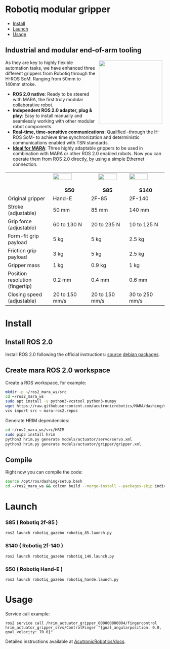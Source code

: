 # Robotiq modular gripper

 - [Install](#install)
 - [Launch](#launch)
 - [Usage](#usage)

## Industrial and modular end-of-arm tooling

<a href="http://www.acutronicrobotics.com"><img src="https://acutronicrobotics.com/products/modular-grippers/images-v2/v2_Robotiq_gripper_2-08.jpg.pagespeed.ce.2tQN4GJ5PS.jpg" align="right" hspace="8" vspace="2" width="200"></a>

As they are key to highly flexible automation tasks, we have enhanced three different grippers from Robotiq through the H-ROS SoM. Ranging from 50mm to 140mm stroke.

 - **ROS 2.0 native**: Ready to be steered with MARA, the first truly modular collaborative robot.
 - **Independent ROS 2.0 adapter, plug & play**:  Easy to install manually and seamlessly working with other modular robot components.
 - **Real-time, time-sensitive communications**: Qualified -through the H-ROS SoM- to achieve time synchronization and deterministic communications enabled with TSN standards.
 - [**Ideal for MARA**](https://acutronicrobotics.com/products/mara/): Three highly adaptable grippers to be used in combination with MARA or other ROS 2.0 enabled robots. Now you can operate them from ROS 2.0 directly, by using a simple Ethernet connection.



<table id="specs-table" style="width:100%">
   <tr id="table-header">
       <th style="width: 16.66%"></th>
       <td style="width: 16.66%"><img style="width: 75%; padding-bottom: 1rem;" src="https://acutronicrobotics.com/products/modular-grippers/images-v2/xModular_Gripers-09-1.png.pagespeed.ic.a_R_yG8mwh.webp" data-pagespeed-url-hash="3896914255" onload="pagespeed.CriticalImages.checkImageForCriticality(this);"></td>
       <th style="width: 16.66%"><img style="width: 75%; padding-bottom: 1rem;" src="https://acutronicrobotics.com/products/modular-grippers/images-v2/xModular_Gripers-09-2.png.pagespeed.ic.ajuwMJNajn.webp" data-pagespeed-url-hash="4191414176" onload="pagespeed.CriticalImages.checkImageForCriticality(this);"></th>
       <td style="width: 16.66%"><img style="width: 75%; padding-bottom: 1rem;" src="https://acutronicrobotics.com/products/modular-grippers/images-v2/xModular_Gripers-09-3.png.pagespeed.ic.059x3Em1eg.webp" data-pagespeed-url-hash="190946801" onload="pagespeed.CriticalImages.checkImageForCriticality(this);"></td>
   </tr>
   <tr>
       <td class="row-title"></td>
       <td><center><b>S50</b></center></td>
       <td><center><b>S85</b></center></td>
       <td><center><b>S140</b></center></td>
   </tr>
   <tr>
       <td class="row-title">Original gripper</td>
       <td>Hand-E</td>
       <td>2F-85</td>
       <td>2F-140</td>
   </tr>
   <tr>
       <td class="row-title">Stroke (adjustable)</td>
       <td>50 mm</td>
       <td>85 mm</td>
       <td>140 mm</td>
   </tr>
   <tr>
       <td class="row-title">Grip force (adjustable)</td>
       <td>60 to 130 N</td>
       <td>20 to 235 N </td>
       <td>10 to 125 N</td>
   </tr>
   <tr>
       <td class="row-title">Form-fit grip payload</td>
       <td>5 kg</td>
       <td>5 kg</td>
       <td>2.5 kg</td>
   </tr>
   <tr>
       <td class="row-title">Friction grip payload</td>
       <td>3 kg</td>
       <td>5 kg</td>
       <td>2.5 kg</td>
   </tr>
   <tr>
       <td class="row-title">Gripper mass</td>
       <td>1 kg</td>
       <td>0.9 kg</td>
       <td>1 kg</td>
   </tr>
   <tr>
       <td class="row-title">Position resolution (fingertip)</td>
       <td>0.2 mm</td>
       <td>0.4 mm</td>
       <td>0.6 mm</td>
   </tr>
   <tr>
       <td class="row-title">Closing speed (adjustable)</td>
       <td>20 to 150 mm/s</td>
       <td>20 to 150 mm/s</td>
       <td>30 to 250 mm/s</td>
   </tr>
</table>

# Install

## Install ROS 2.0

Install ROS 2.0 following the official instructions: [source](https://index.ros.org/doc/ros2/Linux-Development-Setup/) [debian packages](https://index.ros.org/doc/ros2/Linux-Install-Debians/).

## Create mara ROS 2.0 workspace
Create a ROS workspace, for example:

```sh
mkdir -p ~/ros2_mara_ws/src
cd ~/ros2_mara_ws
sudo apt install -y python3-vcstool python3-numpy
wget https://raw.githubusercontent.com/acutronicrobotics/MARA/dashing/mara-ros2.repos
vcs import src < mara-ros2.repos
```

Generate HRIM dependencies:

```sh
cd ~/ros2_mara_ws/src/HRIM
sudo pip3 install hrim
python3 hrim.py generate models/actuator/servo/servo.xml
python3 hrim.py generate models/actuator/gripper/gripper.xml
```

## Compile
Right now you can compile the code:

```sh
source /opt/ros/dashing/setup.bash
cd ~/ros2_mara_ws && colcon build --merge-install --packages-skip individual_trajectories_bridge
```

# Launch

### S85 ( Robotiq 2f-85 )

```
ros2 launch robotiq_gazebo robotiq_85.launch.py
```

### S140 ( Robotiq 2f-140 )

```
ros2 launch robotiq_gazebo robotiq_140.launch.py
```

### S50 ( Robotiq Hand-E )

```
ros2 launch robotiq_gazebo robotiq_hande.launch.py
```

# Usage

Service call example:
```
ros2 service call /hrim_actuator_gripper_000000000004/fingercontrol hrim_actuator_gripper_srvs/ControlFinger "{goal_angularposition: 0.0, goal_velocity: 70.0}"
```

Detailed instructions available at [AcutronicRobotics/docs](https://acutronicrobotics.com/docs).

<!-- TODO, Link to exact DH gripper page to docs -->